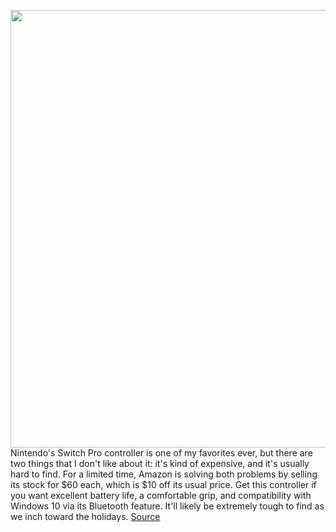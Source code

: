<img src='https://cdn.vox-cdn.com/thumbor/89LQZ7mx0PNzDlyacbnZWiLyYo0=/0x0:2040x1360/1200x800/filters:focal(848x568:1174x894)/cdn.vox-cdn.com/uploads/chorus_image/image/67120560/jbareham_170221_1475_0010.0.0.jpg' width='700px' /><br/>
Nintendo's Switch Pro controller is one of my favorites ever, but there are two things that I don't like about it: it's kind of expensive, and it's usually hard to find. For a limited time, Amazon is solving both problems by selling its stock for $60 each, which is $10 off its usual price. Get this controller if you want excellent battery life, a comfortable grip, and compatibility with Windows 10 via its Bluetooth feature. It'll likely be extremely tough to find as we inch toward the holidays.
<a href='https://www.theverge.com/good-deals/2020/7/28/21344886/nintendo-switch-pro-controller-tcl-8-series-mini-led-4k-tv-deal-sale-amazon-best-buy'> Source <a/>
